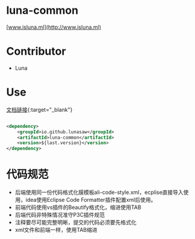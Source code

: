 # luna-common

[www.isluna.ml](http://www.isluna.ml) 

# Contributor

- Luna

# Use

[文档链接](https://lunasaw.github.io/luna-common/docs/){:target="_blank"}

```xml

<dependency>
    <groupId>io.github.lunasaw</groupId>
    <artifactId>luna-common</artifactId>
    <version>${last.version}</version>
</dependency>

```

# 代码规范

- 后端使用同一份代码格式化膜模板ali-code-style.xml，ecplise直接导入使用，idea使用Eclipse Code Formatter插件配置xml后使用。
- 前端代码使用vs插件的Beautify格式化，缩进使用TAB
- 后端代码非特殊情况准守P3C插件规范
- 注释要尽可能完整明晰，提交的代码必须要先格式化
- xml文件和前端一样，使用TAB缩进
